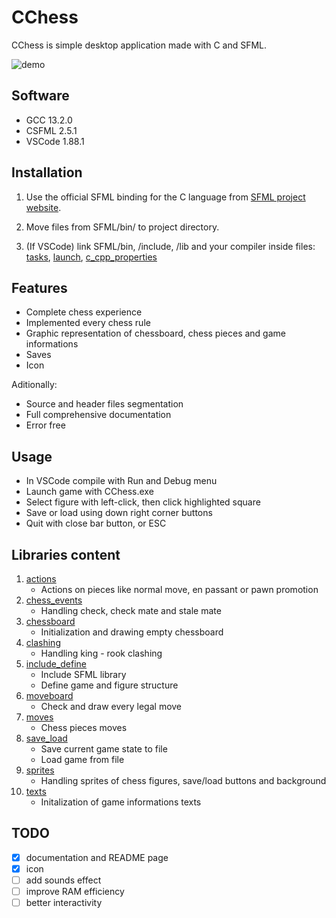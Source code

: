 # CChess

CChess is simple desktop application made with C and SFML.

![demo](https://github.com/CichyJohnny/CChess/assets/137332118/537f2816-8ef7-4c4e-a1d2-2a94e3bc4c95)

## Software

- GCC 13.2.0
- CSFML 2.5.1
- VSCode 1.88.1

## Installation

1. Use the official SFML binding for the C language from [SFML project website](https://www.sfml-dev.org/download/csfml/).

2. Move files from SFML/bin/ to project directory.

3. (If VSCode) link SFML/bin, /include, /lib and your compiler inside files: [tasks](.vscode/tasks.json), [launch](.vscode/launch.json), [c_cpp_properties](.vscode/c_cpp_properties.json)

## Features

- Complete chess experience
- Implemented every chess rule
- Graphic representation of chessboard, chess pieces and game informations
- Saves
- Icon

Aditionally:
- Source and header files segmentation
- Full comprehensive documentation
- Error free

## Usage

- In VSCode compile with Run and Debug menu
- Launch game with CChess.exe
- Select figure with left-click, then click highlighted square
- Save or load using down right corner buttons
- Quit with close bar button, or ESC

## Libraries content

1. [actions](lib/actions.h)
   - Actions on pieces like normal move, en passant or pawn promotion
2. [chess_events](lib/chess_events.h)
   - Handling check, check mate and stale mate
3. [chessboard](lib/chessboard.h)
   - Initialization and drawing empty chessboard
4. [clashing](lib/clashing.h)
   - Handling king - rook clashing
5. [include_define](lib/include_define.h)
   - Include SFML library
   - Define game and figure structure
6. [moveboard](lib/moveboard.h)
   - Check and draw every legal move
7. [moves](lib/moves.h)
   - Chess pieces moves
8. [save_load](lib/save_load.h)
   - Save current game state to file
   - Load game from file
9. [sprites](lib/sprites.h)
   - Handling sprites of chess figures, save/load buttons and background
10. [texts](lib/texts.h)
    - Initalization of game informations texts

## TODO

- [x] documentation and README page
- [x] icon
- [ ] add sounds effect
- [ ] improve RAM efficiency
- [ ] better interactivity
